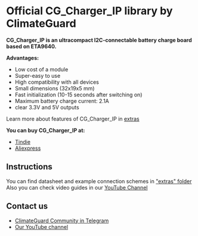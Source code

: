 # [](https://github.com/climateguard/CG_Charger_IP#official-library-for-cg_charger_ip-by-climateguard)Official CG_Charger_IP library by ClimateGuard

**CG_Charger_IP is an ultracompact I2C-connectable battery charge board based on ETA9640.**

**Advantages:**
- Low cost of a module  
- Super-easy to use  
- High compatibility with all devices  
- Small dimensions (32x19x5 mm)  
- Fast initialization (10-15 seconds after switching on)
- Maximum battery charge current: 2.1A
- clear 3.3V and 5V outputs

Learn more about features of CG_Charger_IP in [extras](https://github.com/climateguard/CG_charger_BQ/blob/main/extras)

**You can buy CG_Charger_IP at:**

-  [Tindie](https://www.tindie.com/stores/climateguard/)  
-  [Aliexpress](https://aliexpress.ru/store/all-wholesale-products/910985005.html)  


## [](https://github.com/climateguard/CG_Charger_IP#instructions)Instructions

You can find datasheet and example connection schemes in  ["extras" folder](https://github.com/climateguard/CG_charger_BQ/blob/main/extras)  
Also you can check video guides in our [YouTube Channel](https://www.youtube.com/channel/UCp0ztK0nSK1sWZI-IgQqJeQ)


## [](https://github.com/climateguard/CG-Charger_IP#contact-us)Contact us
- [ClimateGuard Community in Telegram](https://t.me/climateguard_community)  
- [Our YouTube channel](https://www.youtube.com/channel/UCp0ztK0nSK1sWZI-IgQqJeQ)
